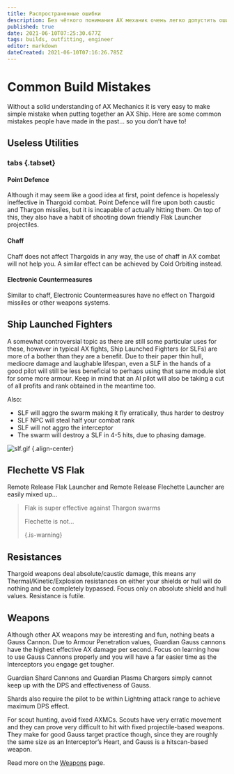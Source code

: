 ```yaml
---
title: Распространенные ошибки
description: Без чёткого понимания AX механик очень легко допустить ошибки во время сборки AX-корабля.
published: true
date: 2021-06-10T07:25:30.677Z
tags: builds, outfitting, engineer
editor: markdown
dateCreated: 2021-06-10T07:16:26.785Z
---
```


# Common Build Mistakes
Without a solid understanding of AX Mechanics it is very easy to make simple mistake when putting together an AX Ship. Here are some common mistakes people have made in the past… so you don’t have to!

## Useless Utilities
### tabs {.tabset}
#### Point Defence
Although it may seem like a good idea at first, point defence is hopelessly ineffective in Thargoid combat. Point Defence will fire upon both caustic and Thargon missiles, but it is incapable of actually hitting them. On top of this, they also have a habit of shooting down friendly Flak Launcher projectiles.

#### Chaff
Chaff does not affect Thargoids in any way, the use of chaff in AX combat will not help you. A similar effect can be achieved by Cold Orbiting instead.

#### Electronic Countermeasures
Similar to chaff, Electronic Countermeasures have no effect on Thargoid missiles or other weapons systems.

## Ship Launched Fighters
A somewhat controversial topic as there are still some particular uses for these, however in typical AX fights, Ship Launched Fighters (or SLFs) are more of a bother than they are a benefit. Due to their paper thin hull, mediocre damage and laughable lifespan, even a SLF in the hands of a good pilot will still be less beneficial to perhaps using that same module slot for some more armour. Keep in mind that an AI pilot will also be taking a cut of all profits and rank obtained in the meantime too.

Also:
- SLF will aggro the swarm making it fly erratically, thus harder to destroy
- SLF NPC will steal half your combat rank
- SLF will not aggro the interceptor
- The swarm will destroy a SLF in 4-5 hits, due to phasing damage.

![slf.gif](/img/slf.gif) {.align-center}

## Flechette VS Flak
Remote Release Flak Launcher and Remote Release Flechette Launcher are easily mixed up…

> Flak is super effective against Thargon swarms
> 
> Flechette is not… 
> 
> {.is-warning}


## Resistances
Thargoid weapons deal absolute/caustic damage, this means any Thermal/Kinetic/Explosion resistances on either your shields or hull will do nothing and be completely bypassed. Focus only on absolute shield and hull values. Resistance is futile.

## Weapons
Although other AX weapons may be interesting and fun, nothing beats a Gauss Cannon. Due to Armour Penetration values, Guardian Gauss cannons have the highest effective AX damage per second. Focus on learning how to use Gauss Cannons properly and you will have a far easier time as the Interceptors you engage get tougher.

Guardian Shard Cannons and Guardian Plasma Chargers simply cannot keep up with the DPS and effectiveness of Gauss.

Shards also require the pilot to be within Lightning attack range to achieve maximum DPS effect.

For scout hunting, avoid fixed AXMCs. Scouts have very erratic movement and they can prove very difficult to hit with fixed projectile-based weapons. They make for good Gauss target practice though, since they are roughly the same size as an Interceptor’s Heart, and Gauss is a hitscan-based weapon.

Read more on the [Weapons](/en/weapons) page.